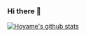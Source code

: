 ### Hi there 👋


[![Hoyame's github stats](https://github-readme-stats.vercel.app/api?username=hoyame&count_private=true)](https://github.com/anuraghazra/github-readme-stats)

<!--
**hoyame/Hoyame** is a ✨ _special_ ✨ repository because its `README.md` (this file) appears on your GitHub profile.

Here are some ideas to get you started:

- 🔭 I’m currently working on ...
- 🌱 I’m currently learning ...
- 👯 I’m looking to collaborate on ...
- 🤔 I’m looking for help with ...
- 💬 Ask me about ...
- 📫 How to reach me: ...
- 😄 Pronouns: ...
- ⚡ Fun fact: ...
-->
